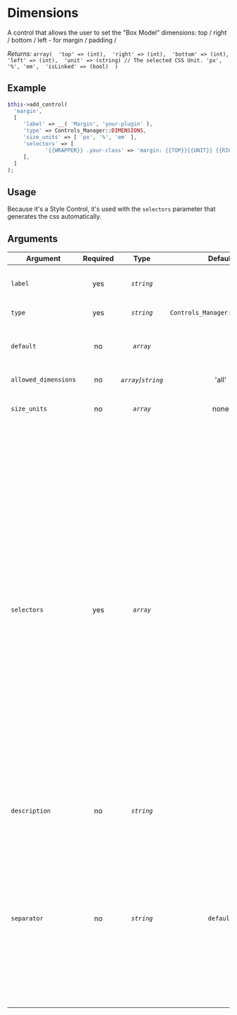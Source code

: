 # Dimensions
A control that allows the user to set the "Box Model" dimensions: top / right / bottom / left - for margin / padding /   

*Returns:* `array( 
		'top' => (int), 
		'right' => (int), 
		'bottom' => (int), 
		'left' => (int), 
		'unit' => (string) // The selected CSS Unit. 'px', '%', 'em', 
		'isLinked' => (bool) 
		)`
		
## Example

```php
$this->add_control(
  'margin',
  [
     'label' => __( 'Margin', 'your-plugin' ),
     'type' => Controls_Manager::DIMENSIONS,
	 'size_units' => [ 'px', '%', 'em' ],
	 'selectors' => [
	 		'{{WRAPPER}} .your-class' => 'margin: {{TOP}}{{UNIT}} {{RIGHT}}{{UNIT}} {{BOTTOM}}{{UNIT}} {{LEFT}}{{UNIT}};',
	 ],
  ]
);
```

## Usage

Because it's a Style Control, it's used with the `selectors` parameter that generates the css automatically.

## Arguments

Argument            | Required   | Type             | Default                      | Description
------------        | :--------: | :--------------: | :--------------------------: | ---------------------------------------------
`label`             | yes        | *`string`*       |                              | The label of the control - displayed next to it
`type`              | yes        | *`string`*       | `Controls_Manager::DIMENSIONS`| The type of the control
`default`           | no         | *`array`*        |                              | The default value can be set as an array like the *return* array.
`allowed_dimensions`| no         | *`array`*/*`string`* | 'all'                    | Which fields to show, 'all' | 'horizontal' | 'vertical' | [ 'top', 'left' ... ]
`size_units`        | no         | *`array`*        | none                         | Array of optional unit type like 'px', '%', 'em'
`selectors`         | yes        | *`array`*        |                              | Array of selectors => style. The following placeholder are available:  {{WRAPPER}} - the unique selector of the element. {{TOP}} / {{RIGHT}} / {{BOTTOM}} / {{LEFT}} - the dimensions values.  {{UNIT}} - the selected unit type. So they can be used for example: '{{WRAPPER}} .your-class' => 'margin: {{TOP}}{{UNIT}} {{RIGHT}}{{UNIT}} {{BOTTOM}}{{UNIT}} {{LEFT}}{{UNIT}};'. The output can looks like: '.elementor-element-njcsdk .your-class' => 'margin: 5px 10px 3px 10px;'
`description`       | no         | *`string`*       |                              | A description text to display below the control
`separator`         | no         | *`string`*       | `default`                    | Set the position of the control separator. `default` means that the separator will be posited depending on the control type. `before` or `after` will force the separator position before/after the control. `none` will hide the separator